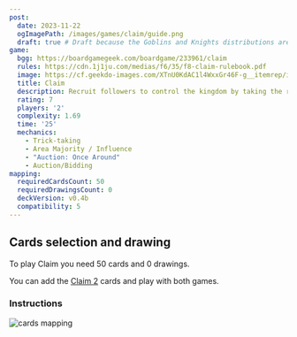 ```yaml
---
post:
  date: 2023-11-22
  ogImagePath: /images/games/claim/guide.png
  draft: true # Draft because the Goblins and Knights distributions are wrong (check rulebook)
game:
  bgg: https://boardgamegeek.com/boardgame/233961/claim
  rules: https://cdn.1j1ju.com/medias/f6/35/f8-claim-rulebook.pdf
  image: https://cf.geekdo-images.com/XTnU0KdAC1l4WxxGr46F-g__itemrep/img/kiQ9zPnoW6FKOPwLbtgWXYBe4LQ=/fit-in/246x300/filters:strip_icc()/pic3714302.jpg
  title: Claim
  description: Recruit followers to control the kingdom by taking the right tricks.
  rating: 7
  players: '2'
  complexity: 1.69
  time: '25'
  mechanics:
    - Trick-taking
    - Area Majority / Influence
    - "Auction: Once Around"
    - Auction/Bidding
mapping:
  requiredCardsCount: 50
  requiredDrawingsCount: 0
  deckVersion: v0.4b
  compatibility: 5
---
```


## Cards selection and drawing

To play Claim you need 50 cards and 0 drawings.

You can add the [Claim 2](/games/claim-2) cards and play with both games.

### Instructions

![cards mapping](/images/games/claim/guide.png)
